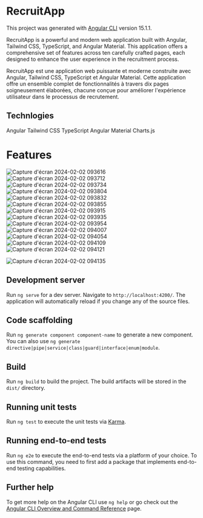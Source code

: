 
# RecruitApp

This project was generated with [Angular CLI](https://github.com/angular/angular-cli) version 15.1.1.

RecruitApp is a powerful and modern web application built with Angular, Tailwind CSS, TypeScript, and Angular Material. This application offers a comprehensive set of features across ten carefully crafted pages, each designed to enhance the user experience in the recruitment process.

RecruitApp est une application web puissante et moderne construite avec Angular, Tailwind CSS, TypeScript et Angular Material. Cette application offre un ensemble complet de fonctionnalités à travers dix pages soigneusement élaborées, chacune conçue pour améliorer l'expérience utilisateur dans le processus de recrutement.


## Technlogies 
Angular 
Tailwind CSS 
TypeScript 
Angular Material 
Charts.js

# Features
![Capture d'écran 2024-02-02 093616](https://github.com/MedHachem/RecruitApp/assets/99909231/0cc10b3c-23a6-4b0e-afbb-3eeef6bd2f2d)
![Capture d'écran 2024-02-02 093712](https://github.com/MedHachem/RecruitApp/assets/99909231/2500afec-8275-4272-853a-70661d1c3f91)
![Capture d'écran 2024-02-02 093734](https://github.com/MedHachem/RecruitApp/assets/99909231/7fa0cb83-5cd1-40dd-bdad-80eea47b9910)
![Capture d'écran 2024-02-02 093804](https://github.com/MedHachem/RecruitApp/assets/99909231/6e3549b7-2345-4ab8-a7f3-99f50087de6b)
![Capture d'écran 2024-02-02 093832](https://github.com/MedHachem/RecruitApp/assets/99909231/bff9f541-ce39-47d3-86e0-980d3cf52521)
![Capture d'écran 2024-02-02 093855](https://github.com/MedHachem/RecruitApp/assets/99909231/41099d83-cf7a-49a8-a173-1eec5c9d3fdc)
![Capture d'écran 2024-02-02 093915](https://github.com/MedHachem/RecruitApp/assets/99909231/daf4ed68-f19a-4671-a52b-0d1adb85f73c)
![Capture d'écran 2024-02-02 093935](https://github.com/MedHachem/RecruitApp/assets/99909231/ce7ce5c5-7ac9-4088-a4b5-0844b67e3b2e)
![Capture d'écran 2024-02-02 093954](https://github.com/MedHachem/RecruitApp/assets/99909231/bc73ee6b-0cf2-4c33-92c0-5e2a9639c826)
![Capture d'écran 2024-02-02 094007](https://github.com/MedHachem/RecruitApp/assets/99909231/969cf31a-d9a4-4ec9-8278-1a538d510467)
![Capture d'écran 2024-02-02 094054](https://github.com/MedHachem/RecruitApp/assets/99909231/693f32e9-76ff-42ee-a49f-aa3cf60b8276)
![Capture d'écran 2024-02-02 094109](https://github.com/MedHachem/RecruitApp/assets/99909231/6f41c317-bf9c-43f1-8431-d2aca3a55518)
![Capture d'écran 2024-02-02 094121](https://github.com/MedHachem/RecruitApp/assets/99909231/285dd3e4-c31c-4cde-af56-fc20fa4231ae)


![Capture d'écran 2024-02-02 094135](https://github.com/MedHachem/RecruitApp/assets/99909231/8f6bed8d-a846-44f7-be02-836b51bf17b4) 












## Development server

Run `ng serve` for a dev server. Navigate to `http://localhost:4200/`. The application will automatically reload if you change any of the source files.

## Code scaffolding

Run `ng generate component component-name` to generate a new component. You can also use `ng generate directive|pipe|service|class|guard|interface|enum|module`.

## Build

Run `ng build` to build the project. The build artifacts will be stored in the `dist/` directory.

## Running unit tests

Run `ng test` to execute the unit tests via [Karma](https://karma-runner.github.io).

## Running end-to-end tests

Run `ng e2e` to execute the end-to-end tests via a platform of your choice. To use this command, you need to first add a package that implements end-to-end testing capabilities.

## Further help

To get more help on the Angular CLI use `ng help` or go check out the [Angular CLI Overview and Command Reference](https://angular.io/cli) page.
